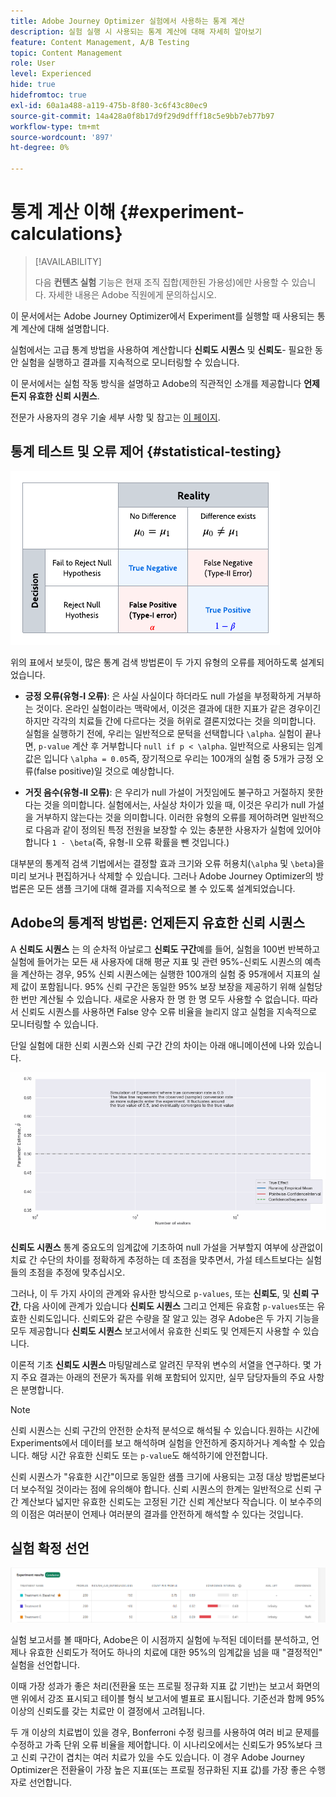 ```yaml
---
title: Adobe Journey Optimizer 실험에서 사용하는 통계 계산
description: 실험 실행 시 사용되는 통계 계산에 대해 자세히 알아보기
feature: Content Management, A/B Testing
topic: Content Management
role: User
level: Experienced
hide: true
hidefromtoc: true
exl-id: 60a1a488-a119-475b-8f80-3c6f43c80ec9
source-git-commit: 14a428a0f8b17d9f29d9dfff18c5e9bb7eb77b97
workflow-type: tm+mt
source-wordcount: '897'
ht-degree: 0%

---
```


# 통계 계산 이해 {#experiment-calculations}

>[!AVAILABILITY]
>
>다음 **컨텐츠 실험** 기능은 현재 조직 집합(제한된 가용성)에만 사용할 수 있습니다. 자세한 내용은 Adobe 직원에게 문의하십시오.

이 문서에서는 Adobe Journey Optimizer에서 Experiment를 실행할 때 사용되는 통계 계산에 대해 설명합니다.

실험에서는 고급 통계 방법을 사용하여 계산합니다 **신뢰도 시퀀스** 및 **신뢰도**- 필요한 동안 실험을 실행하고 결과를 지속적으로 모니터링할 수 있습니다.

이 문서에서는 실험 작동 방식을 설명하고 Adobe의 직관적인 소개를 제공합니다 **언제든지 유효한 신뢰 시퀀스**.

전문가 사용자의 경우 기술 세부 사항 및 참고는 [이 페이지](../campaigns/assets/confidence_sequence_technical_details.pdf).

## 통계 테스트 및 오류 제어 {#statistical-testing}

![](assets/technote_1.png)

위의 표에서 보듯이, 많은 통계 검색 방법론이 두 가지 유형의 오류를 제어하도록 설계되었습니다.

* **긍정 오류(유형-I 오류)**: 은 사실 사실이다 하더라도 null 가설을 부정확하게 거부하는 것이다. 온라인 실험이라는 맥락에서, 이것은 결과에 대한 지표가 같은 경우이긴 하지만 각각의 치료들 간에 다르다는 것을 허위로 결론지었다는 것을 의미합니다.
   </br>실험을 실행하기 전에, 우리는 일반적으로 문턱을 선택합니다 `\alpha`. 실험이 끝나면, `p-value` 계산 후 거부합니다 `null if p < \alpha`. 일반적으로 사용되는 임계값은 입니다 `\alpha = 0.05`즉, 장기적으로 우리는 100개의 실험 중 5개가 긍정 오류(false positive)일 것으로 예상합니다.

* **거짓 음수(유형-II 오류)**: 은 우리가 null 가설이 거짓임에도 불구하고 거절하지 못한다는 것을 의미합니다. 실험에서는, 사실상 차이가 있을 때, 이것은 우리가 null 가설을 거부하지 않는다는 것을 의미합니다. 이러한 유형의 오류를 제어하려면 일반적으로 다음과 같이 정의된 특정 전원을 보장할 수 있는 충분한 사용자가 실험에 있어야 합니다 `1 - \beta`(즉, 유형-II 오류 확률을 뺀 것입니다.)

대부분의 통계적 검색 기법에서는 결정할 효과 크기와 오류 허용치(`\alpha` 및 `\beta`)을 미리 보거나 편집하거나 삭제할 수 있습니다. 그러나 Adobe Journey Optimizer의 방법론은 모든 샘플 크기에 대해 결과를 지속적으로 볼 수 있도록 설계되었습니다.

## Adobe의 통계적 방법론: 언제든지 유효한 신뢰 시퀀스

A **신뢰도 시퀀스** 는 의 순차적 아날로그 **신뢰도 구간**&#x200B;예를 들어, 실험을 100번 반복하고 실험에 들어가는 모든 새 사용자에 대해 평균 지표 및 관련 95%-신뢰도 시퀀스의 예측을 계산하는 경우, 95% 신뢰 시퀀스에는 실행한 100개의 실험 중 95개에서 지표의 실제 값이 포함됩니다. 95% 신뢰 구간은 동일한 95% 보장 보장을 제공하기 위해 실험당 한 번만 계산될 수 있습니다. 새로운 사용자 한 명 한 명 모두 사용할 수 없습니다. 따라서 신뢰도 시퀀스를 사용하면 False 양수 오류 비율을 늘리지 않고 실험을 지속적으로 모니터링할 수 있습니다.

단일 실험에 대한 신뢰 시퀀스와 신뢰 구간 간의 차이는 아래 애니메이션에 나와 있습니다.

![](assets/technote_2.gif)

**신뢰도 시퀀스** 통계 중요도의 임계값에 기초하여 null 가설을 거부할지 여부에 상관없이 치료 간 수단의 차이를 정확하게 추정하는 데 초점을 맞추면서, 가설 테스트보다는 실험들의 초점을 추정에 맞추십시오.

그러나, 이 두 가지 사이의 관계와 유사한 방식으로 `p-values`, 또는 **신뢰도**, 및 **신뢰 구간**, 다음 사이에 관계가 있습니다 **신뢰도 시퀀스** 그리고 언제든 유효함 `p-values`또는 유효한 신뢰도입니다. 신뢰도와 같은 수량을 잘 알고 있는 경우 Adobe은 두 가지 기능을 모두 제공합니다 **신뢰도 시퀀스** 보고서에서 유효한 신뢰도 및 언제든지 사용할 수 있습니다.

이론적 기초 **신뢰도 시퀀스** 마팅말레스로 알려진 무작위 변수의 서열을 연구하다. 몇 가지 주요 결과는 아래의 전문가 독자를 위해 포함되어 있지만, 실무 담당자들의 주요 사항은 분명합니다.

>[!NOTE]
>
>신뢰 시퀀스는 신뢰 구간의 안전한 순차적 분석으로 해석될 수 있습니다.원하는 시간에 Experiments에서 데이터를 보고 해석하며 실험을 안전하게 중지하거나 계속할 수 있습니다. 해당 시간 유효한 신뢰도 또는 `p-value`도 해석하기에 안전합니다.

신뢰 시퀀스가 &quot;유효한 시간&quot;이므로 동일한 샘플 크기에 사용되는 고정 대상 방법론보다 더 보수적일 것이라는 점에 유의해야 합니다. 신뢰 시퀀스의 한계는 일반적으로 신뢰 구간 계산보다 넓지만 유효한 신뢰도는 고정된 기간 신뢰 계산보다 작습니다. 이 보수주의의 이점은 여러분이 언제나 여러분의 결과를 안전하게 해석할 수 있다는 것입니다.

## 실험 확정 선언

![](assets/experimentation_report_2.png)

실험 보고서를 볼 때마다, Adobe은 이 시점까지 실험에 누적된 데이터를 분석하고, 언제나 유효한 신뢰도가 적어도 하나의 치료에 대한 95%의 임계값을 넘을 때 &quot;결정적인&quot; 실험을 선언합니다.

이때 가장 성과가 좋은 처리(전환율 또는 프로필 정규화 지표 값 기반)는 보고서 화면의 맨 위에서 강조 표시되고 테이블 형식 보고서에 별표로 표시됩니다. 기준선과 함께 95% 이상의 신뢰도를 갖는 치료만 이 결정에서 고려됩니다.

두 개 이상의 치료법이 있을 경우, Bonferroni 수정 링크를 사용하여 여러 비교 문제를 수정하고 가족 단위 오류 비율을 제어합니다. 이 시나리오에서는 신뢰도가 95%보다 크고 신뢰 구간이 겹치는 여러 치료가 있을 수도 있습니다. 이 경우 Adobe Journey Optimizer은 전환율이 가장 높은 지표(또는 프로필 정규화된 지표 값)를 가장 좋은 수행자로 선언합니다.
